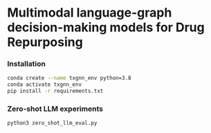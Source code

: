 # Multimodal language-graph decision-making models for Drug Repurposing

### Installation 

```bash
conda create --name txgnn_env python=3.8
conda activate txgnn_env
pip install -r requirements.txt
```

### Zero-shot LLM experiments

```bash
python3 zero_shot_llm_eval.py
```
